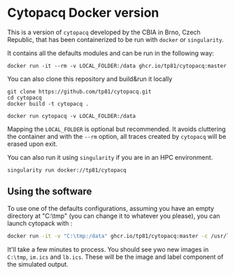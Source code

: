 # Cytopacq Docker version
This is a version of `cytopacq` developed by the CBIA in Brno, Czech Republic, that has been containerized to be run with `docker` or `singularity`.

It contains all the defaults modules and can be run in the following way:

```
docker run -it --rm -v LOCAL_FOLDER:/data ghcr.io/tp81/cytopacq:master 
```

You can also clone this repository and build&run it locally

```
git clone https://github.com/tp81/cytopacq.git
cd cytopacq
docker build -t cytopacq .

docker run cytopacq -v LOCAL_FOLDER:/data
```

Mapping the `LOCAL_FOLDER` is optional but recommended. It avoids cluttering the container and with the `--rm` option, all traces created by `cytopacq` will be erased upon exit.

You can also run it using `singularity` if you are in an HPC environment.

```
singularity run docker://tp81/cytopacq
```

## Using the software

To use one of the defaults configurations, assuming you have an empty directory at "C:\tmp" (you can change it to whatever you please), you can launch cytopack with : 

```bash
docker run -it -v "C:\tmp:/data" ghcr.io/tp81/cytopacq:master -c /usr/local/config/microsphere.ini -f /data/im.ics -l /data/lb.ics -e /data/error.log
```

It'll take a few minutes to process. You should see ywo new images in `C:\tmp`, `im.ics` and `lb.ics`. These will be the image and label component of the simulated output. 


